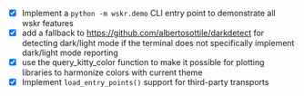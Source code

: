 - [x] Implement a `python -m wskr.demo` CLI entry point to demonstrate all wskr features
- [x] add a fallback to <https://github.com/albertosottile/darkdetect> for detecting dark/light mode if the terminal does not specifically implement dark/light mode reporting
- [x] use the query_kitty_color function to make it possible for plotting libraries to harmonize colors with current theme
- [x] Implement `load_entry_points()` support for third-party transports
